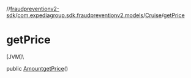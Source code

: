 //[fraudpreventionv2-sdk](../../../index.md)/[com.expediagroup.sdk.fraudpreventionv2.models](../index.md)/[Cruise](index.md)/[getPrice](get-price.md)

# getPrice

[JVM]\

public [Amount](../-amount/index.md)[getPrice](get-price.md)()
